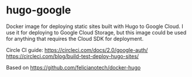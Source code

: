 # hugo-google
Docker image for deploying static sites built with Hugo to Google Cloud. I use it for deploying to Google Cloud Storage, but this image could be used for anything that requires the Cloud SDK for deployment.

Circle CI guide:
https://circleci.com/docs/2.0/google-auth/
https://circleci.com/blog/build-test-deploy-hugo-sites/


Based on https://github.com/felicianotech/docker-hugo
